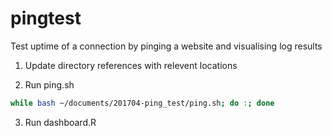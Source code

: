 # pingtest
Test uptime of a connection by pinging a website and visualising log results

1. Update directory references with relevent locations

2. Run ping.sh

```bash
while bash ~/documents/201704-ping_test/ping.sh; do :; done
```

3. Run dashboard.R
